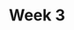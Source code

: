 ---
    title: Week 3
    weekNumber: 3
    days:
      - date: 2021-10-12
        events:
          "**LEC 6**{: .label .label-lecture } Simple Linear Regression":
      - date: 2021-10-14
        events:
          "**LEC 7**{: .label .label-lecture } Simple Linear Regression, The Linear Algebra Perspective":
---